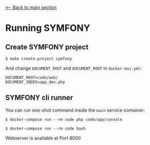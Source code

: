 [<-- Back to main section](../README.md)

# Running SYMFONY

## Create SYMFONY project

    $ make create-project symfony

And change `DOCUMENT_ROOT` and `DOCUMENT_ROOT` in `docker-env.yml`:

    DOCUMENT_ROOT=code/web/
    DOCUMENT_INDEX=app_dev.php

## SYMFONY cli runner

You can run one-shot command inside the `main` service container:

    $ docker-compose run --rm code php code/app/console

    $ docker-compose run --rm code bash

Webserver is available at Port 8000
